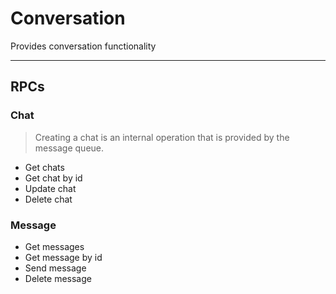 # Conversation

Provides conversation functionality
____

## RPCs

### Chat

> Creating a chat is an internal operation that is provided by the message queue.

- Get chats
- Get chat by id
- Update chat
- Delete chat

### Message

- Get messages
- Get message by id
- Send message
- Delete message